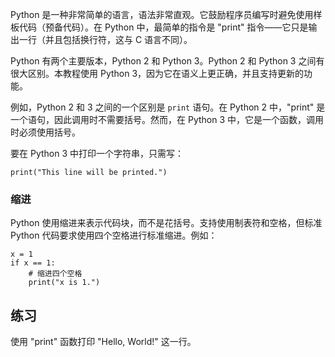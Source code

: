 Python 是一种非常简单的语言，语法非常直观。它鼓励程序员编写时避免使用样板代码（预备代码）。在 Python 中，最简单的指令是 "print" 指令——它只是输出一行（并且包括换行符，这与 C 语言不同）。

Python 有两个主要版本，Python 2 和 Python 3。Python 2 和 Python 3 之间有很大区别。本教程使用 Python 3，因为它在语义上更正确，并且支持更新的功能。

例如，Python 2 和 3 之间的一个区别是 `print` 语句。在 Python 2 中，"print" 是一个语句，因此调用时不需要括号。然而，在 Python 3 中，它是一个函数，调用时必须使用括号。

要在 Python 3 中打印一个字符串，只需写：

    print("This line will be printed.")

### 缩进

Python 使用缩进来表示代码块，而不是花括号。支持使用制表符和空格，但标准 Python 代码要求使用四个空格进行标准缩进。例如：

    x = 1
    if x == 1:
        # 缩进四个空格
        print("x is 1.")

练习
--------

使用 "print" 函数打印 "Hello, World!" 这一行。
